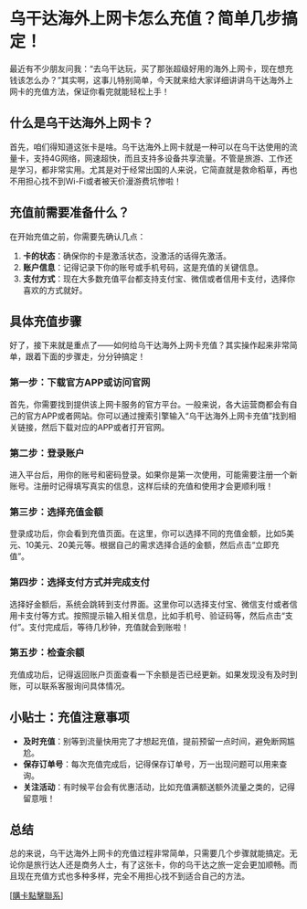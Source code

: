 # 乌干达海外上网卡怎么充值？简单几步搞定！

最近有不少朋友问我：“去乌干达玩，买了那张超级好用的海外上网卡，现在想充钱该怎么办？”其实啊，这事儿特别简单，今天就来给大家详细讲讲乌干达海外上网卡的充值方法，保证你看完就能轻松上手！

## 什么是乌干达海外上网卡？

首先，咱们得知道这张卡是啥。乌干达海外上网卡就是一种可以在乌干达使用的流量卡，支持4G网络，网速超快，而且支持多设备共享流量。不管是旅游、工作还是学习，都非常实用。尤其是对于经常出国的人来说，它简直就是救命稻草，再也不用担心找不到Wi-Fi或者被天价漫游费坑惨啦！

## 充值前需要准备什么？

在开始充值之前，你需要先确认几点：
1. **卡的状态**：确保你的卡是激活状态，没激活的话得先激活。
2. **账户信息**：记得记录下你的账号或手机号码，这是充值的关键信息。
3. **支付方式**：现在大多数充值平台都支持支付宝、微信或者信用卡支付，选择你喜欢的方式就好。

## 具体充值步骤

好了，接下来就是重点了——如何给乌干达海外上网卡充值？其实操作起来非常简单，跟着下面的步骤走，分分钟搞定！

### 第一步：下载官方APP或访问官网

首先，你需要找到提供该上网卡服务的官方平台。一般来说，各大运营商都会有自己的官方APP或者网站。你可以通过搜索引擎输入“乌干达海外上网卡充值”找到相关链接，然后下载对应的APP或者打开官网。

### 第二步：登录账户

进入平台后，用你的账号和密码登录。如果你是第一次使用，可能需要注册一个新账号。注册时记得填写真实的信息，这样后续的充值和使用才会更顺利哦！

### 第三步：选择充值金额

登录成功后，你会看到充值页面。在这里，你可以选择不同的充值金额，比如5美元、10美元、20美元等。根据自己的需求选择合适的金额，然后点击“立即充值”。

### 第四步：选择支付方式并完成支付

选择好金额后，系统会跳转到支付界面。这里你可以选择支付宝、微信支付或者信用卡支付等方式。按照提示输入相关信息，比如手机号、验证码等，然后点击“支付”。支付完成后，等待几秒钟，充值就会到账啦！

### 第五步：检查余额

充值成功后，记得返回账户页面查看一下余额是否已经更新。如果发现没有及时到账，可以联系客服询问具体情况。

## 小贴士：充值注意事项

- **及时充值**：别等到流量快用完了才想起充值，提前预留一点时间，避免断网尴尬。
- **保存订单号**：每次充值完成后，记得保存订单号，万一出现问题可以用来查询。
- **关注活动**：有时候平台会有优惠活动，比如充值满额送额外流量之类的，记得留意哦！

## 总结

总的来说，乌干达海外上网卡的充值过程非常简单，只需要几个步骤就能搞定。无论你是旅行达人还是商务人士，有了这张卡，你的乌干达之旅一定会更加顺畅。而且现在充值方式也多种多样，完全不用担心找不到适合自己的方法。

[[購卡點擊聯系](https://t.me/s/esim1088)]